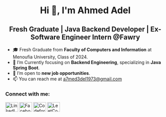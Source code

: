 <h1 align="center">Hi 👋, I'm Ahmed Adel</h1>
<h2 align="center">Fresh Graduate | Java Backend Developer | Ex-Software Engineer Intern @Fawry</h2>



- 🎓 Fresh Graduate from **Faculty of Computers and Information** at Menoufia University, Class of 2024.
- 🌱 I’m Currently focusing on **Backend Engineering**, specializing in **Java Spring Boot**.
- 💼 I’m open to **new job opportunities**.
- 📫 You can reach me at [a7med3del1973@gmail.com](mailto:a7med3del1973@gmail.com)

<h3 align="left">Connect with me:</h3>
<p align="left">
  <a href="https://www.linkedin.com/in/a7med3del1973/" target="_blank"><img align="center" src="https://raw.githubusercontent.com/rahuldkjain/github-profile-readme-generator/master/src/images/icons/Social/linked-in-alt.svg" alt="LinkedIn" height="30" width="40" /></a>
  <a href="https://www.facebook.com/profile.php?id=100009868305030" target="_blank"><img align="center" src="https://raw.githubusercontent.com/rahuldkjain/github-profile-readme-generator/master/src/images/icons/Social/facebook.svg" alt="Facebook" height="30" width="40" /></a>
  <a href="https://codeforces.com/profile/a7med3del1973" target="_blank"><img align="center" src="https://raw.githubusercontent.com/rahuldkjain/github-profile-readme-generator/master/src/images/icons/Social/codeforces.svg" alt="Codeforces" height="30" width="40" /></a>
  <a href="https://leetcode.com/u/a7med3del1973/" target="_blank"><img align="center" src="https://raw.githubusercontent.com/rahuldkjain/github-profile-readme-generator/master/src/images/icons/Social/leet-code.svg" alt="LeetCode" height="30" width="40" /></a>
</p>

